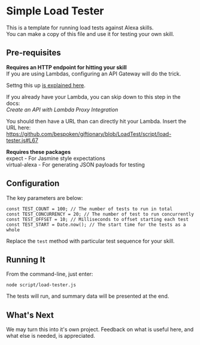 # Simple Load Tester
This is a template for running load tests against Alexa skills.  
You can make a copy of this file and use it for testing your own skill.

## Pre-requisites  
**Requires an HTTP endpoint for hitting your skill**  
If you are using Lambdas, configuring an API Gateway will do the trick.

Settng this up [is explained here](http://docs.aws.amazon.com/apigateway/latest/developerguide/api-gateway-create-api-as-simple-proxy-for-lambda.html).  

If you already have your Lambda, you can skip down to this step in the docs:  
*Create an API with Lambda Proxy Integration*

You should then have a URL than can directly hit your Lambda. Insert the URL here:  
https://github.com/bespoken/giftionary/blob/LoadTest/script/load-tester.js#L67

**Requires these packages**  
expect - For Jasmine style expectations  
virtual-alexa - For generating JSON payloads for testing

## Configuration
The key parameters are below:
```
const TEST_COUNT = 100; // The number of tests to run in total
const TEST_CONCURRENCY = 20; // The number of test to run concurrently
const TEST_OFFSET = 10; // Milliseconds to offset starting each test
const TEST_START = Date.now(); // The start time for the tests as a whole
```

Replace the `test` method with particular test sequence for your skill.

## Running It  
From the command-line, just enter:  
```
node script/load-tester.js
```

The tests will run, and summary data will be presented at the end.

## What's Next
We may turn this into it's own project. Feedback on what is useful here, and what else is needed, is appreciated.
